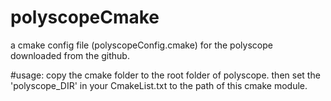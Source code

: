 # polyscopeCmake
a cmake config file (polyscopeConfig.cmake) for the polyscope downloaded from the github.


#usage:
copy the cmake folder to the root folder of polyscope.
then set the 'polyscope_DIR' in your CmakeList.txt to the path of this cmake module.


